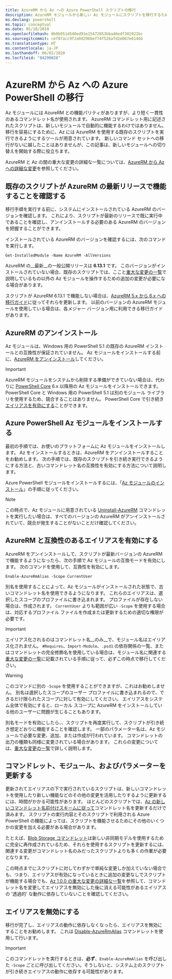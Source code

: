 ```yaml
---
title: AzureRM から Az への Azure PowerShell スクリプトの移行
description: AzureRM モジュールから新しい Az モジュールにスクリプトを移行するための手順とツールについて説明します。
ms.devlang: powershell
ms.topic: conceptual
ms.date: 05/10/2019
ms.openlocfilehash: 0b0b951d540ed91e15472853bba46e4f302921bc
ms.sourcegitcommit: cef87acc9f2a0d296bef74f526afd2e067e8146b
ms.translationtype: HT
ms.contentlocale: ja-JP
ms.lasthandoff: 06/02/2020
ms.locfileid: "84299028"
---
```

# <a name="migrate-azure-powershell-from-azurerm-to-az"></a>AzureRM から Az への Azure PowerShell の移行

Az モジュールには AzureRM との機能パリティがありますが、より短く一貫性のあるコマンドレット名が使用されます。
AzureRM コマンドレット用に記述されたスクリプトは、新しいモジュールで自動的に機能するわけではありません。 移行を容易にするために、Az には AzureRM を使用する既存のスクリプトを実行できるようにするツールが用意されています。 新しいコマンド セットへの移行がないに越したことはありませんが、この記事は、新しいモジュールへの切り替えを開始する際に役立ちます。

AzureRM と Az の間の重大な変更の詳細な一覧については、[AzureRM から Az への詳細な変更](migrate-az-1.0.0.md)を参照してください。

## <a name="ensure-existing-scripts-work-with-the-latest-azurerm-release"></a>既存のスクリプトが AzureRM の最新リリースで機能することを確認する

移行手順を実行する前に、システムにインストールされている AzureRM のバージョンを確認します。 これにより、スクリプトが最新のリリースで既に実行中であることを確認し、アンインストールする必要のある AzureRM のバージョンを把握することができます。

インストールされている AzureRM のバージョンを確認するには、次のコマンドを実行します。

```powershell-interactive
Get-InstalledModule -Name AzureRM -AllVersions
```

AzureRM の__最新__の一般公開リリースは __6.13.1__ です。 このバージョンがインストールされていない場合、既存のスクリプトでは、ここと[重大な変更の一覧](migrate-az-1.0.0.md)で説明しているもの以外の Az モジュールを操作するための追加の変更が必要になる場合があります。

スクリプトが AzureRM 6.13.1 で機能しない場合は、[AzureRM 5.x から 6.x への移行ガイド](/powershell/azure/azurerm/migration-guide.6.0.0)に従ってそれらを更新します。
以前のバージョンの AzureRM モジュールを使用している場合は、各メジャー バージョン用に利用できる移行ガイドがあります。

## <a name="uninstall-azurerm"></a>AzureRM のアンインストール

Az モジュールは、Windows 用の PowerShell 5.1 の既存の AzureRM インストールとの互換性が保証されていません。 Az モジュールをインストールする前に、[AzureRM をアンインストール](/powershell/azure/uninstall-az-ps#uninstall-the-azurerm-module)してください。

> [!IMPORTANT]
>
> AzureRM モジュールをシステムから削除する準備ができていない場合は、代わりに [PowerShell Core](/powershell/scripting/install/installing-powershell-core-on-windows) 6.x 以降用の Az モジュールをインストールできます。 PowerShell Core と Windows 用の PowerShell 5.1 は別のモジュール ライブラリを使用するため、競合することはありません。 PowerShell Core で引き続き[エイリアスを有効にする](#enable-azurerm-compatibility-aliases)ことができます。

## <a name="install-the-azure-powershell-az-module"></a>Azure PowerShell Az モジュールをインストールする

最初の手順では、お使いのプラットフォームに Az モジュールをインストールします。 Az をインストールするときは、AzureRM をアンインストールすることをお勧めします。 次の手順では、既存のスクリプトを引き続き実行できるようにする方法と、古いコマンドレット名の互換性を有効にする方法について説明します。

Azure PowerShell モジュールをインストールするには、「[Az モジュールのインストール](install-az-ps.md)」の手順に従ってください。

> [!NOTE]
> この時点で、Az モジュールに用意されている [Uninstall-AzureRM](/powershell/module/az.accounts/uninstall-azurerm) コマンドレットを実行したい場合は、すべてのバージョンの AzureRM がアンインストールされていて、競合が発生することがないことだけ確認してください。

## <a name="enable-azurerm-compatibility-aliases"></a>AzureRM と互換性のあるエイリアスを有効にする

AzureRM をアンインストールして、スクリプトが最新バージョンの AzureRM で機能するようになったら、次の手順で Az モジュールの互換モードを有効にします。 次のコマンドを使用して、互換性を有効にします。

```powershell-interactive
Enable-AzureRmAlias -Scope CurrentUser
```

別名を使用することによって、Az モジュールがインストールされた状態で、古いコマンドレット名を使用できるようになります。 これらのエイリアスは、選択したスコープのプロファイルに書き込まれます。 プロファイルが存在しない場合は、作成されます。
`CurrentUser` よりも範囲が広い `-Scope` を使用する場合は、対応するプロファイル ファイルを作成または更新するための適切な権限が必要です。

> [!IMPORTANT]
> エイリアス化されるのはコマンドレット名__のみ__で、モジュール名はエイリアス化されません。 `#Requires`、`Import-Module`、`.psd1` の依存関係の一覧、またはコマンドレットの完全修飾名を使用している場合は、モジュール名に関連する[重大な変更の一覧](migrate-az-1.0.0.md)に記載されている手順に従って、必ずこの時点で移行してください。

> [!WARNING]
>
> このコマンドに別の `-Scope` を使用することができますが、これはお勧めしません。 別名は選択したスコープのユーザー プロファイルに書き込まれるので、できるだけ限られたスコープに対して有効にしてください。 エイリアスをシステム全体で有効にすると、ローカル スコープに AzureRM をインストールしている他のユーザーに問題が生じることもあります。

別名モードを有効にしたら、、スクリプトを再度実行して、スクリプトが引き続き想定どおりに機能することを確認します。
一部のパラメーター名は、Az モジュールで必要な変更、追加、または作成が行われています。 コマンドレットの出力の種類も同様に変更されている場合があります。 これらの変更については、[重大な変更の一覧](migrate-az-1.0.0.md)で詳しく説明します。

## <a name="update-cmdlets-modules-and-parameters"></a>コマンドレット、モジュール、およびパラメーターを更新する

更新されてエイリアスの下で実行されているスクリプトは、新しいコマンドレットを使用したり新しい機能などのその他の変更を活用したりするように更新するには、時間がかかる可能性があります。 ほとんどのスクリプトでは、[Az の新しいコマンドレット名前付けスキームに従って](migrate-az-1.0.0.md#cmdlet-noun-prefix-changes)コマンドレット名を更新するだけで済みます。 スクリプトの実行内容とそのスクリプトで利用される Azure PowerShell の機能によっては、スクリプトを機能させるためにその他のいくつかの変更を加える必要がある場合があります。

たとえば、[Blob Storage コマンドレット](migrate-az-1.0.0.md#azstorage-previously-azurestorage-and-azurermstorage)は新しい非同期モデルを使用するために完全に再作成されているため、それらを使用するスクリプトを更新するには、関連する変更がコマンドレット名のみだったスクリプトよりも多くの作業が必要となります。

この時点までにスクリプトに対してわずかで単純な変更しか加えていない場合でも、つまり、エイリアスが有効になっているときに追加の変更なしでスクリプトが機能する場合でも、[Az 1.0.0 の重大な変更の詳細な一覧](migrate-az-1.0.0.md)を参照して、コマンドレット名を変更してエイリアスを無効にした後に消える可能性があるエイリアスの '透過的' な動作に依存していないことを確認してください。

## <a name="disable-aliases"></a>エイリアスを無効にする

移行が完了し、エイリアスの動作に依存しなくなったら、エイリアスを無効にすることをお勧めします。 これは [Disable-AzureRmAlias](/powershell/module/az.accounts/disable-azurermalias) コマンドレットを使用して行います。

> [!IMPORTANT]
> このコマンドレットを実行するときは、__必ず__、`Enable-AzureRmAlias` を呼び出した `-Scope` ごとに呼び出してください。そうしないと、システム上のスクリプトが引き続きエイリアスの動作に依存する可能性があります。
